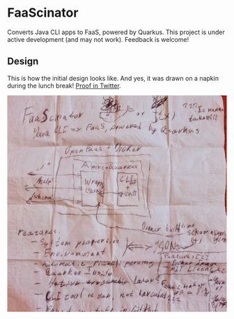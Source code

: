# FaaScinator

Converts Java CLI apps to FaaS, powered by Quarkus.
This project is under active development (and may not work).
Feedback is welcome!

## Design

This is how the initial design looks like.
And yes, it was drawn on a napkin during the lunch break!
[Proof in Twitter](https://twitter.com/oleg_nenashev/status/1408776830363082758).

![Napkin design](/docs/images/first-napkin-design.jpg)
